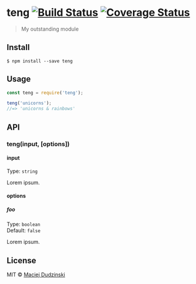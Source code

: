 # teng [![Build Status](https://travis-ci.org/elmccd/teng.svg?branch=master)](https://travis-ci.org/elmccd/teng) [![Coverage Status](https://coveralls.io/repos/github/elmccd/teng/badge.svg?branch=master)](https://coveralls.io/github/elmccd/teng?branch=master)

> My outstanding module


## Install

```
$ npm install --save teng
```


## Usage

```js
const teng = require('teng');

teng('unicorns');
//=> 'unicorns & rainbows'
```


## API

### teng(input, [options])

#### input

Type: `string`

Lorem ipsum.

#### options

##### foo

Type: `boolean`<br>
Default: `false`

Lorem ipsum.


## License

MIT © [Maciej Dudzinski](http://github.com/elmccd)

